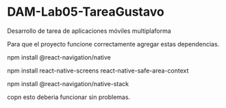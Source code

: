 # DAM-Lab05-TareaGustavo
Desarrollo de tarea de aplicaciones móviles multiplaforma

Para que el proyecto funcione correctamente agregar estas dependencias.

npm install @react-navigation/native

npm install react-native-screens react-native-safe-area-context

npm install @react-navigation/native-stack

copn esto deberia funcionar sin problemas.
